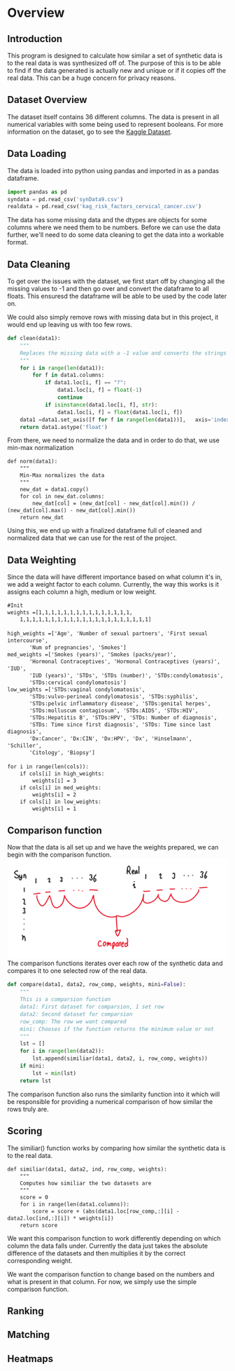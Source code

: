 # Overview
## Introduction
This program is designed to calculate how similar a set of synthetic data is to the real data is was synthesized off of. The purpose of this is to be able to find if the data generated is actually new and unique or if it copies off the real data. This can be a huge concern for privacy reasons.
## Dataset Overview
The dataset itself contains 36 different columns. The data is present in all numerical variables with some being used to represent booleans. For more information on the dataset, go to see the
[Kaggle Dataset](https://www.kaggle.com/datasets/loveall/cervical-cancer-risk-classification?resource=download).

## Data Loading
The data is loaded into python using pandas and imported in as a pandas dataframe.
``` Python
import pandas as pd
syndata = pd.read_csv('synData9.csv')
realdata = pd.read_csv('kag_risk_factors_cervical_cancer.csv')
```
The data has some missing data and the dtypes are objects for some columns where we need them to be numbers. Before we can use the data further, we'll need to do some data cleaning to get the data into a workable format.

## Data Cleaning
To get over the issues with the dataset, we first start off by changing all the missing values to -1 and then go over and convert the dataframe to all floats. This ensuresd the dataframe will be able to be used by the code later on.

We could also simply remove rows with missing data but in this project, it would end up leaving us with too few rows. 
``` Python
def clean(data1):
    """
    Replaces the missing data with a -1 value and converts the strings into floats
    """
    for i in range(len(data1)):
        for f in data1.columns:
            if data1.loc[i, f] == "?":
                data1.loc[i, f] = float(-1)
                continue
            if isinstance(data1.loc[i, f], str):
                data1.loc[i, f] = float(data1.loc[i, f])
    data1 =data1.set_axis([f for f in range(len(data1))],   axis='index')
    return data1.astype('float')
```
From there, we need to normalize the data and in order to do that, we use min-max normalization
``` Py
def norm(data1):
    """
    Min-Max normalizes the data
    """
    new_dat = data1.copy()
    for col in new_dat.columns:
        new_dat[col] = (new_dat[col] - new_dat[col].min()) / (new_dat[col].max() - new_dat[col].min())
    return new_dat
```
Using this, we end up with a finalized dataframe full of cleaned and normalized data that we can use for the rest of the project.
## Data Weighting
Since the data will have different importance based on what column it's in, we add a weight factor to each column. Currently, the way this works is it assigns each column a high, medium or low weight.
``` Py
#Init
weights =[1,1,1,1,1,1,1,1,1,1,1,1,1,1,1,
    1,1,1,1,1,1,1,1,1,1,1,1,1,1,1,1,1,1,1,1,1]

high_weights =['Age', 'Number of sexual partners', 'First sexual intercourse',
       'Num of pregnancies', 'Smokes']
med_weights =['Smokes (years)', 'Smokes (packs/year)',
       'Hormonal Contraceptives', 'Hormonal Contraceptives (years)', 'IUD',
       'IUD (years)', 'STDs', 'STDs (number)', 'STDs:condylomatosis',
       'STDs:cervical condylomatosis']
low_weights =['STDs:vaginal condylomatosis',
       'STDs:vulvo-perineal condylomatosis', 'STDs:syphilis',
       'STDs:pelvic inflammatory disease', 'STDs:genital herpes',
       'STDs:molluscum contagiosum', 'STDs:AIDS', 'STDs:HIV',
       'STDs:Hepatitis B', 'STDs:HPV', 'STDs: Number of diagnosis',
       'STDs: Time since first diagnosis', 'STDs: Time since last diagnosis',
       'Dx:Cancer', 'Dx:CIN', 'Dx:HPV', 'Dx', 'Hinselmann', 'Schiller',
       'Citology', 'Biopsy']

for i in range(len(cols)):
    if cols[i] in high_weights:
        weights[i] = 3
    if cols[i] in med_weights:
        weights[i] = 2
    if cols[i] in low_weights:
        weights[i] = 1
```
## Comparison function
Now that the data is all set up and we have the weights prepared, we can begin with the comparison function.
![images/compare.png](./images/compare.png)
The comparison functions iterates over each row of the synthetic data and compares it to one selected row of the real data. 

``` py
def compare(data1, data2, row_comp, weights, mini=False):
    """
    This is a comparsion function  
    data1: First dataset for comparsion, 1 set row
    data2: Second dataset for comparsion
    row_comp: The row we want compared
    mini: Chooses if the function returns the minimum value or not
    """
    lst = []
    for i in range(len(data2)):
        lst.append(similiar(data1, data2, i, row_comp, weights))
    if mini:
        lst = min(lst)
    return lst
```
The comparison function also runs the similarity function into it which will be responsible for providing a numerical comparison of how similar the rows truly are. 
 
## Scoring
The similiar() function works by comparing how similar the synthetic data is to the real data.
``` Py
def similiar(data1, data2, ind, row_comp, weights):
    """
    Computes how similiar the two datasets are 
    """
    score = 0
    for i in range(len(data1.columns)):
        score = score + (abs(data1.loc[row_comp,:][i] - data2.loc[ind,:][i]) * weights[i])
    return score 
```
We want this comparison function to work differently depending on which column the data falls under. Currently the data just takes the absolute difference of the datasets and then multiplies it by the correct corresponding weight. 

We want the comparison function to change based on the numbers and what is present in that column. For now, we simply use the simple comparison function.

## Ranking

## Matching

## Heatmaps

